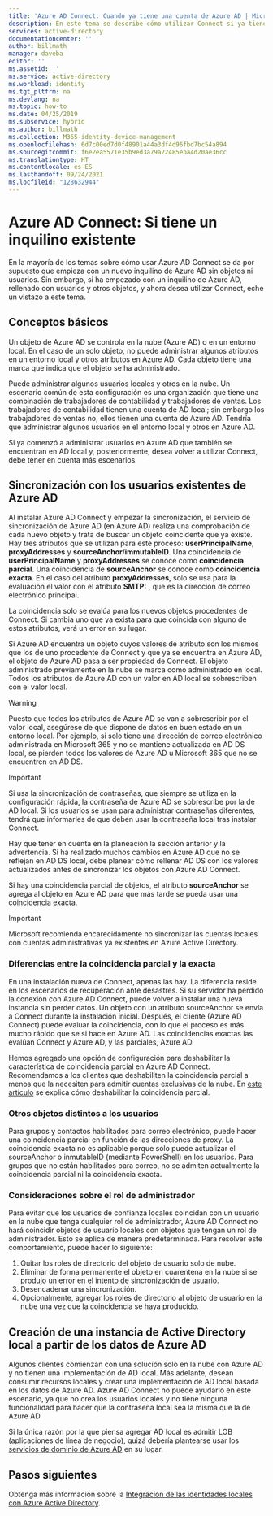 ```yaml
---
title: 'Azure AD Connect: Cuando ya tiene una cuenta de Azure AD | Microsoft Docs'
description: En este tema se describe cómo utilizar Connect si ya tiene un inquilino de Azure AD.
services: active-directory
documentationcenter: ''
author: billmath
manager: daveba
editor: ''
ms.assetid: ''
ms.service: active-directory
ms.workload: identity
ms.tgt_pltfrm: na
ms.devlang: na
ms.topic: how-to
ms.date: 04/25/2019
ms.subservice: hybrid
ms.author: billmath
ms.collection: M365-identity-device-management
ms.openlocfilehash: 6d7c00ed7d0f48901a44a3df4d96fbd7bc54a894
ms.sourcegitcommit: f6e2ea5571e35b9ed3a79a22485eba4d20ae36cc
ms.translationtype: HT
ms.contentlocale: es-ES
ms.lasthandoff: 09/24/2021
ms.locfileid: "128632944"
---
```

# <a name="azure-ad-connect-when-you-have-an-existing-tenant"></a>Azure AD Connect: Si tiene un inquilino existente
En la mayoría de los temas sobre cómo usar Azure AD Connect se da por supuesto que empieza con un nuevo inquilino de Azure AD sin objetos ni usuarios. Sin embargo, si ha empezado con un inquilino de Azure AD, rellenado con usuarios y otros objetos, y ahora desea utilizar Connect, eche un vistazo a este tema.

## <a name="the-basics"></a>Conceptos básicos
Un objeto de Azure AD se controla en la nube (Azure AD) o en un entorno local. En el caso de un solo objeto, no puede administrar algunos atributos en un entorno local y otros atributos en Azure AD. Cada objeto tiene una marca que indica que el objeto se ha administrado.

Puede administrar algunos usuarios locales y otros en la nube. Un escenario común de esta configuración es una organización que tiene una combinación de trabajadores de contabilidad y trabajadores de ventas. Los trabajadores de contabilidad tienen una cuenta de AD local; sin embargo los trabajadores de ventas no, ellos tienen una cuenta de Azure AD. Tendría que administrar algunos usuarios en el entorno local y otros en Azure AD.

Si ya comenzó a administrar usuarios en Azure AD que también se encuentran en AD local y, posteriormente, desea volver a utilizar Connect, debe tener en cuenta más escenarios.

## <a name="sync-with-existing-users-in-azure-ad"></a>Sincronización con los usuarios existentes de Azure AD
Al instalar Azure AD Connect y empezar la sincronización, el servicio de sincronización de Azure AD (en Azure AD) realiza una comprobación de cada nuevo objeto y trata de buscar un objeto coincidente que ya existe. Hay tres atributos que se utilizan para este proceso: **userPrincipalName**, **proxyAddresses** y **sourceAnchor**/**immutableID**. Una coincidencia de **userPrincipalName** y **proxyAddresses** se conoce como **coincidencia parcial**. Una coincidencia de **sourceAnchor** se conoce como **coincidencia exacta**. En el caso del atributo **proxyAddresses**, solo se usa para la evaluación el valor con el atributo **SMTP:** , que es la dirección de correo electrónico principal.

La coincidencia solo se evalúa para los nuevos objetos procedentes de Connect. Si cambia uno que ya exista para que coincida con alguno de estos atributos, verá un error en su lugar.

Si Azure AD encuentra un objeto cuyos valores de atributo son los mismos que los de uno procedente de Connect y que ya se encuentra en Azure AD, el objeto de Azure AD pasa a ser propiedad de Connect. El objeto administrado previamente en la nube se marca como administrado en local. Todos los atributos de Azure AD con un valor en AD local se sobrescriben con el valor local.

> [!WARNING]
> Puesto que todos los atributos de Azure AD se van a sobrescribir por el valor local, asegúrese de que dispone de datos en buen estado en un entorno local. Por ejemplo, si solo tiene una dirección de correo electrónico administrada en Microsoft 365 y no se mantiene actualizada en AD DS local, se pierden todos los valores de Azure AD u Microsoft 365 que no se encuentren en AD DS.

> [!IMPORTANT]
> Si usa la sincronización de contraseñas, que siempre se utiliza en la configuración rápida, la contraseña de Azure AD se sobrescribe por la de AD local. Si los usuarios se usan para administrar contraseñas diferentes, tendrá que informarles de que deben usar la contraseña local tras instalar Connect.

Hay que tener en cuenta en la planeación la sección anterior y la advertencia. Si ha realizado muchos cambios en Azure AD que no se reflejan en AD DS local, debe planear cómo rellenar AD DS con los valores actualizados antes de sincronizar los objetos con Azure AD Connect.

Si hay una coincidencia parcial de objetos, el atributo **sourceAnchor** se agrega al objeto en Azure AD para que más tarde se pueda usar una coincidencia exacta.

>[!IMPORTANT]
> Microsoft recomienda encarecidamente no sincronizar las cuentas locales con cuentas administrativas ya existentes en Azure Active Directory.

### <a name="hard-match-vs-soft-match"></a>Diferencias entre la coincidencia parcial y la exacta
En una instalación nueva de Connect, apenas las hay. La diferencia reside en los escenarios de recuperación ante desastres. Si su servidor ha perdido la conexión con Azure AD Connect, puede volver a instalar una nueva instancia sin perder datos. Un objeto con un atributo sourceAnchor se envía a Connect durante la instalación inicial. Después, el cliente (Azure AD Connect) puede evaluar la coincidencia, con lo que el proceso es más mucho rápido que se si hace en Azure AD. Las coincidencias exactas las evalúan Connect y Azure AD, y las parciales, Azure AD.

 Hemos agregado una opción de configuración para deshabilitar la característica de coincidencia parcial en Azure AD Connect. Recomendamos a los clientes que deshabiliten la coincidencia parcial a menos que la necesiten para admitir cuentas exclusivas de la nube. En [este artículo](https://docs.microsoft.com/powershell/module/msonline/set-msoldirsyncfeature?view=azureadps-1.0) se explica cómo deshabilitar la coincidencia parcial.

### <a name="other-objects-than-users"></a>Otros objetos distintos a los usuarios
Para grupos y contactos habilitados para correo electrónico, puede hacer una coincidencia parcial en función de las direcciones de proxy. La coincidencia exacta no es aplicable porque solo puede actualizar el sourceAnchor o inmutableID (mediante PowerShell) en los usuarios. Para grupos que no están habilitados para correo, no se admiten actualmente la coincidencia parcial ni la coincidencia exacta.

### <a name="admin-role-considerations"></a>Consideraciones sobre el rol de administrador
Para evitar que los usuarios de confianza locales coincidan con un usuario en la nube que tenga cualquier rol de administrador, Azure AD Connect no hará coincidir objetos de usuario locales con objetos que tengan un rol de administrador. Esto se aplica de manera predeterminada. Para resolver este comportamiento, puede hacer lo siguiente:

1.  Quitar los roles de directorio del objeto de usuario solo de nube.
2.  Eliminar de forma permanente el objeto en cuarentena en la nube si se produjo un error en el intento de sincronización de usuario.
3.  Desencadenar una sincronización.
4.  Opcionalmente, agregar los roles de directorio al objeto de usuario en la nube una vez que la coincidencia se haya producido.



## <a name="create-a-new-on-premises-active-directory-from-data-in-azure-ad"></a>Creación de una instancia de Active Directory local a partir de los datos de Azure AD
Algunos clientes comienzan con una solución solo en la nube con Azure AD y no tienen una implementación de AD local. Más adelante, desean consumir recursos locales y crear una implementación de AD local basada en los datos de Azure AD. Azure AD Connect no puede ayudarlo en este escenario, ya que no crea los usuarios locales y no tiene ninguna funcionalidad para hacer que la contraseña local sea la misma que la de Azure AD.

Si la única razón por la que piensa agregar AD local es admitir LOB (aplicaciones de línea de negocio), quizá debería plantearse usar los [servicios de dominio de Azure AD](../../active-directory-domain-services/index.yml) en su lugar.

## <a name="next-steps"></a>Pasos siguientes
Obtenga más información sobre la [Integración de las identidades locales con Azure Active Directory](whatis-hybrid-identity.md).
